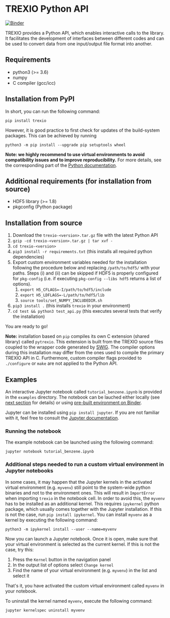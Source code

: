
# TREXIO Python API

[![Binder](https://mybinder.org/badge_logo.svg)](https://mybinder.org/v2/gh/TREX-CoE/trexio-tutorials/HEAD)

TREXIO provides a Python API, which enables interactive calls to the library.
It facilitates the development of interfaces between different codes and 
can be used to convert data from one input/output file format into another.


## Requirements

- python3 	(>= 3.6)
- numpy
- C compiler 	(gcc/icc)


## Installation from PyPI

In short, you can run the following command:

`pip install trexio`

However, it is good practice to first check for updates of the build-system packages. This can be achieved by running

`python3 -m pip install --upgrade pip setuptools wheel`

**Note: we highly recommend to use virtual environments to avoid compatibility issues and to improve reproducibility.** 
For more details, see the corresponding part of the [Python documentation](https://docs.python.org/3/library/venv.html#creating-virtual-environments).


## Additional requirements (for installation from source)

- HDF5 library	(>= 1.8)
- pkgconfig     (Python package)


## Installation from source

1. Download the `trexio-<version>.tar.gz` file with the latest Python API
2. `gzip -cd trexio-<version>.tar.gz | tar xvf -`
3. `cd trexio-<version>`
4. `pip3 install -r requirements.txt` (this installs all required python dependencies)
5. Export custom environment variables needed for the installation following the procedure below and replacing `/path/to/hdf5/` with your paths. 
Steps (i) and (ii) can be skipped if HDF5 is properly configured for `pkg-config` (i.e. if executing `pkg-config --libs hdf5` returns a list of options).
   1. `export H5_CFLAGS=-I/path/to/hdf5/include`
   2. `export H5_LDFLAGS=-L/path/to/hdf5/lib`
   3. `source tools/set_NUMPY_INCLUDEDIR.sh`
6. `pip3 install .` (this installs `trexio` in your environment)
7. `cd test && python3 test_api.py` (this executes several tests that verify the installation)

You are ready to go!

**Note:** 
installation based on `pip` compiles its own C extension (shared library) called `pytrexio`. 
This extension is built from the TREXIO source files coupled to the wrapper code generated by [SWIG](http://www.swig.org/).
The compiler options during this installation may differ from the ones used to compile the primary TREXIO API in C.
Furthermore, custom compiler flags provided to `./configure` or `make` are not applied to the Python API.


## Examples

An interactive Jupyter notebook called `tutorial_benzene.ipynb` is provided in the `examples` directory. 
The notebook can be lauched either locally (see [next section](#Running-the-notebook) for details) or using [pre-built environment on Binder](https://mybinder.org/v2/gh/TREX-CoE/trexio-tutorials/HEAD?filepath=notebooks%2Ftutorial_benzene.ipynb).

Jupyter can be installed using `pip install jupyter`. If you are not familiar with it, feel free to consult the [Jupyter documentation](https://jupyter-notebook.readthedocs.io/en/stable/notebook.html).


### Running the notebook

The example notebook can be launched using the following command:

`jupyter notebook tutorial_benzene.ipynb`


### Additional steps needed to run a custom virtual environment in Jupyter notebooks

In some cases, it may happen that the Jupyter kernels in the activated virtual environment (e.g. `myvenv`) still point to the system-wide python binaries and not to the environment ones.
This will result in `ImportError` when importing `trexio` in the notebook cell. In order to avoid this, the `myvenv` has to be installed as an additional kernel.
This requires `ipykernel` python package, which usually comes together with the Jupyter installation. If this is not the case, run `pip install ipykernel`. 
You can install `myvenv` as a kernel by executing the following command:

`python3 -m ipykernel install --user --name=myvenv`

Now you can launch a Jupyter notebook. Once it is open, make sure that your virtual environment is selected as the current kernel. 
If this is not the case, try this:

1. Press the `Kernel` button in the navigation panel
2. In the output list of options select `Change kernel`
3. Find the name of your virtual environment (e.g. `myvenv`) in the list and select it

That's it, you have activated the custom virtual environment called `myvenv` in your notebook.

To uninstall the kernel named `myvenv`, execute the following command:

`jupyter kernelspec uninstall myvenv`

